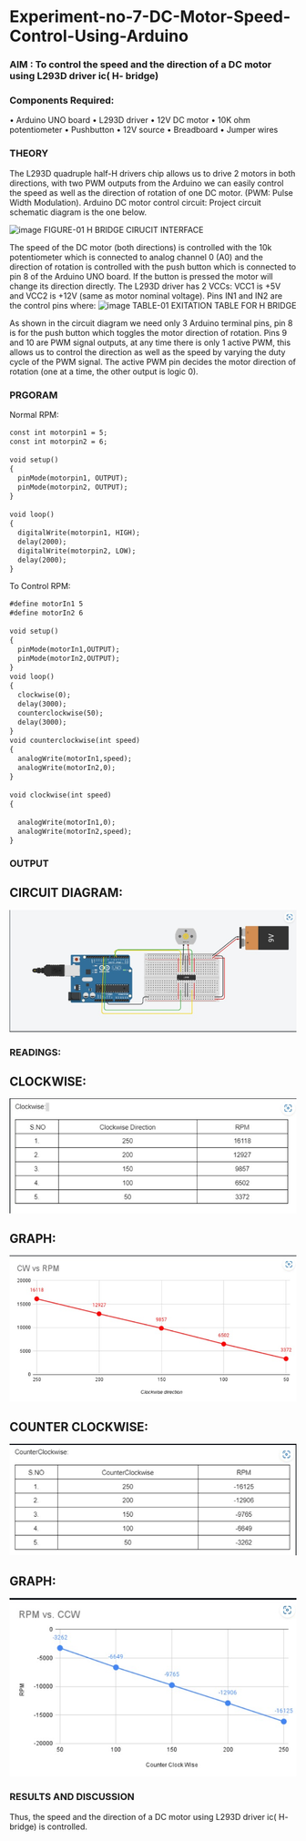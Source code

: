 # Experiment-no-7-DC-Motor-Speed-Control-Using-Arduino
### AIM : To control the speed and the direction of a DC motor using L293D driver ic( H- bridge)

### Components Required:
•	Arduino UNO board
•	L293D driver
•	12V DC motor
•	10K ohm potentiometer
•	Pushbutton
•	12V source
•	Breadboard
•	Jumper wires
### THEORY 
The L293D quadruple half-H drivers chip allows us to drive 2 motors in both directions, with two PWM outputs from the Arduino we can easily control the speed as well as the direction of rotation of one DC motor. (PWM: Pulse Width Modulation).
Arduino DC motor control circuit:
Project circuit schematic diagram is the one below.

![image](https://user-images.githubusercontent.com/36288975/167763051-b230c183-afc5-46f2-ba95-0f95e10dd6c9.png)
FIGURE-01 H BRIDGE CIRUCIT INTERFACE 
 
The speed of the DC motor (both directions) is controlled with the 10k potentiometer which is connected to analog channel 0 (A0) and the direction of rotation is controlled with the push button which is connected to pin 8 of the Arduino UNO board. If the button is pressed the motor will change its direction directly.
The L293D driver has 2 VCCs: VCC1 is +5V and VCC2 is +12V (same as motor nominal voltage). Pins IN1 and IN2 are the control pins where:
![image](https://user-images.githubusercontent.com/36288975/167763120-1421c2c5-8381-49eb-b376-03f6e1113b7a.png)
TABLE-01 EXITATION TABLE FOR H BRIDGE 

As shown in the circuit diagram we need only 3 Arduino terminal pins, pin 8 is for the push button which toggles the motor direction of rotation. Pins 9 and 10 are PWM signal outputs, at any time there is only 1 active PWM, this allows us to control the direction as well as the speed by varying the duty cycle of the PWM signal. The active PWM pin decides the motor direction of rotation (one at a time, the other output is logic 0).

### PRGORAM 
Normal RPM:
```
const int motorpin1 = 5;
const int motorpin2 = 6;

void setup()
{
  pinMode(motorpin1, OUTPUT);
  pinMode(motorpin2, OUTPUT);
}

void loop()
{
  digitalWrite(motorpin1, HIGH);
  delay(2000);
  digitalWrite(motorpin2, LOW);
  delay(2000);
}
```
To Control RPM:
```
#define motorIn1 5
#define motorIn2 6

void setup()
{
  pinMode(motorIn1,OUTPUT);
  pinMode(motorIn2,OUTPUT);
}
void loop()
{
  clockwise(0);
  delay(3000);
  counterclockwise(50);
  delay(3000);
}
void counterclockwise(int speed)
{
  analogWrite(motorIn1,speed);
  analogWrite(motorIn2,0);
}

void clockwise(int speed)
{
  
  analogWrite(motorIn1,0);
  analogWrite(motorIn2,speed);
}
```
### OUTPUT
## CIRCUIT DIAGRAM:
![image](https://github.com/Pallavi-Raveendranadreddy/Experiment-no-7-DC-Motor-Speed-Control-Using-Arduino/blob/7b4f27658da3872311c696ec96749b1ed6ab764a/c1.jpeg)

### READINGS:
## CLOCKWISE:
![image](https://github.com/Pallavi-Raveendranadreddy/Experiment-no-7-DC-Motor-Speed-Control-Using-Arduino/blob/7b4f27658da3872311c696ec96749b1ed6ab764a/c2.jpeg)
## GRAPH:
![image](https://github.com/Pallavi-Raveendranadreddy/Experiment-no-7-DC-Motor-Speed-Control-Using-Arduino/blob/7b4f27658da3872311c696ec96749b1ed6ab764a/c3.jpeg)
## COUNTER CLOCKWISE:
![image](https://github.com/Pallavi-Raveendranadreddy/Experiment-no-7-DC-Motor-Speed-Control-Using-Arduino/blob/7b4f27658da3872311c696ec96749b1ed6ab764a/c4.jpeg)
## GRAPH:
![image](https://github.com/Pallavi-Raveendranadreddy/Experiment-no-7-DC-Motor-Speed-Control-Using-Arduino/blob/7b4f27658da3872311c696ec96749b1ed6ab764a/c5.jpeg)

### RESULTS AND DISCUSSION 
Thus, the speed and the direction of a DC motor using L293D driver ic( H- bridge) is controlled.
